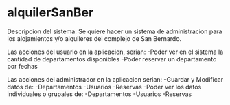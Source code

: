 # alquilerSanBer

Descripcion del sistema:
Se quiere hacer un sistema de administracion para los alojamientos y/o
alquileres del complejo de San Bernardo.

Las acciones del usuario en la aplicacion, serian:
-Poder ver en el sistema la cantidad de departamentos disponibles
-Poder reservar un departamento por fechas

Las acciones del administrador en la aplicacion serian:
-Guardar y Modificar datos de:
 -Departamentos
 -Usuarios
 -Reservas
-Poder ver los datos individuales o grupales de:
 -Departamentos
 -Usuarios
 -Reservas


